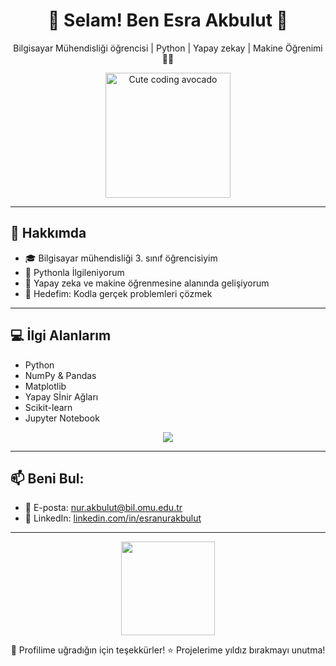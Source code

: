 <h1 align="center">🦄 Selam! Ben Esra Akbulut 🥑</h1>
<p align="center">
  Bilgisayar Mühendisliği öğrencisi | Python | Yapay zekay | Makine Öğrenimi👩‍💻
</p>

<p align="center">
  <img src="https://media.giphy.com/media/v1.Y2lkPTc5MGI3NjExcnJoODg5anZta2Joa25wMmpwaDY2OXltdDVoZ2xndXltNnBjdm4yMCZlcD12MV9naWZzX3NlYXJjaCZjdD1n/cXblnKXr2BQOaYnTni/giphy.gif" width="200" alt="Cute coding avocado" />
</p>

---

## 🌱 Hakkımda

- 🎓 Bilgisayar mühendisliği 3. sınıf öğrencisiyim  
- 🐍 Pythonla İlgileniyorum  
- 🤖 Yapay zeka ve makine öğrenmesine alanında gelişiyorum  
- 🌈 Hedefim: Kodla gerçek problemleri çözmek  

---

## 💻 İlgi Alanlarım

- Python  
- NumPy & Pandas  
- Matplotlib
- Yapay Sİnir Ağları
- Scikit-learn  
- Jupyter Notebook  

<p align="center">
  <img src="https://skillicons.dev/icons?i=python,jupyter,numpy,pandas,github" />
</p>

---

## 📫 Beni Bul:

- 📧 E-posta: nur.akbulut@bil.omu.edu.tr  
- 💼 LinkedIn: [linkedin.com/in/esranurakbulut](https://www.linkedin.com/in/esra-nur-akbulut-73618a2a3/) 

---

<p align="center">
  <img src="https://media.giphy.com/media/f7zU3KfGzJz3eTqKuv/giphy.gif" width="150" />
</p>

<p align="center">
  💬 Profilime uğradığın için teşekkürler!  
  ⭐ Projelerime yıldız bırakmayı unutma!
</p>
